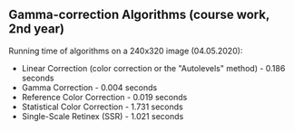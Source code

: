 Gamma-correction Algorithms (course work, 2nd year)
---
Running time of algorithms on a 240x320 image (04.05.2020):

- Linear Correction (color correction or the "Autolevels" method) - 0.186 seconds  
- Gamma Correction - 0.004 seconds
- Reference Color Correction - 0.019 seconds
- Statistical Color Correction - 1.731 seconds
- Single-Scale Retinex (SSR) - 1.021 seconds

